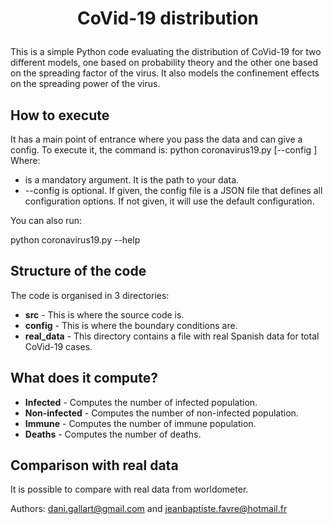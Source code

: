 
# <p align="center"> CoVid-19 distribution<p>

This is a simple Python code evaluating the distribution of CoVid-19 for two different models, one based on probability theory and the other one based on the spreading factor of the virus. It also models the confinement effects on the spreading power of the virus.

## How to execute
It has a main point of entrance where you pass the data and can give a config. To execute it, the command is:
python coronavirus19.py <path to data file> [--config <path to config file>]
Where:
  - <path to data file> is a mandatory argument. It is the path to your data.
  - --config <path to config file> is optional. If given, the config file is a JSON file that defines all configuration options. If not given, it will use the default configuration.

You can also run:

python coronavirus19.py --help

## Structure of the code
The code is organised in 3 directories:
- **src** - This is where the source code is.
- **config** - This is where the boundary conditions are.
- **real_data** - This directory contains a file with real Spanish data for total CoVid-19 cases.
## What does it compute?

- **Infected** - Computes the number of infected population.
- **Non-infected** - Computes the number of non-infected population.
- **Immune** - Computes the number of immune population.
- **Deaths** - Computes the number of deaths.

## Comparison with real data
It is possible to compare with real data from worldometer.

Authors: dani.gallart@gmail.com and jeanbaptiste.favre@hotmail.fr

